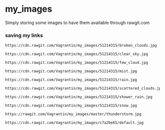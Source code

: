 # my_images

Simply storing some images to have them available through rawgit.com


### saving my links
```
https://cdn.rawgit.com/Vagrantin/my_images/51214315/broken_clouds.jpg
```
```
https://cdn.rawgit.com/Vagrantin/my_images/51214315/clear_sky.jpg
```
```
https://cdn.rawgit.com/Vagrantin/my_images/51214315/few_cloud.jpg
```
```
https://cdn.rawgit.com/Vagrantin/my_images/51214315/mist.jpg
```
```
https://cdn.rawgit.com/Vagrantin/my_images/51214315/rain.jpg
```
```
https://cdn.rawgit.com/Vagrantin/my_images/51214315/scattered_clouds.jpg
```
```
https://cdn.rawgit.com/Vagrantin/my_images/51214315/shower_rain.jpg
```
```
https://cdn.rawgit.com/Vagrantin/my_images/51214315/snow.jpg
```
```
https://rawgit.com/Vagrantin/my_images/master/thunderstorm.jpg
```
```
https://cdn.rawgit.com/Vagrantin/my_images/c7a2be65/default.jpg
```
